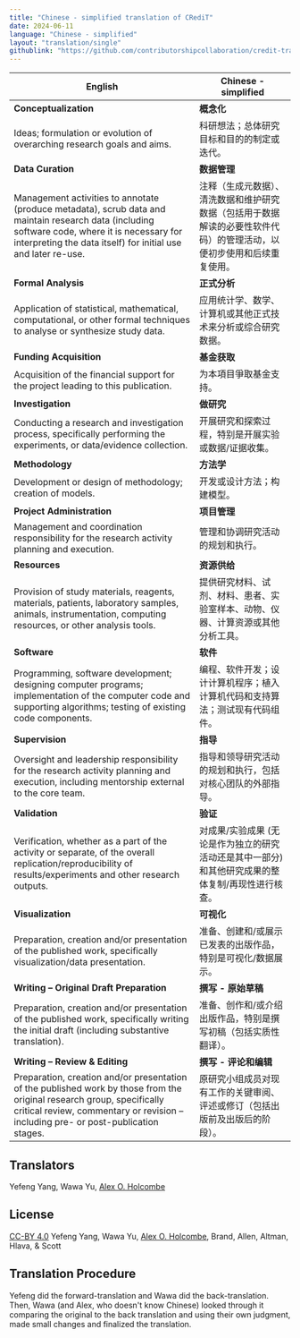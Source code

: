 ```yaml
---
title: "Chinese - simplified translation of CRediT"
date: 2024-06-11
language: "Chinese - simplified"
layout: "translation/single"
githublink: "https://github.com/contributorshipcollaboration/credit-translation/blob/main/translations/credit_translation_cn.json"
---
```


| English | Chinese - simplified |
| --- | --- |
| **Conceptualization** | **概念化** |
| Ideas; formulation or evolution of overarching research goals and aims. | 科研想法；总体研究目标和目的的制定或迭代。 |
| **Data Curation** | **数据管理** |
| Management activities to annotate (produce metadata), scrub data and maintain research data (including software code, where it is necessary for interpreting the data itself) for initial use and later re-use. | 注释（生成元数据）、清洗数据和维护研究数据（包括用于数据解读的必要性软件代码）的管理活动，以便初步使用和后续重复使用。 |
| **Formal Analysis** | **正式分析** |
| Application of statistical, mathematical, computational, or other formal techniques to analyse or synthesize study data. | 应用统计学、数学、计算机或其他正式技术来分析或综合研究数据。 |
| **Funding Acquisition** | **基金获取** |
| Acquisition of the financial support for the project leading to this publication. | 为本項目爭取基金支持。 |
| **Investigation** | **做研究** |
| Conducting a research and investigation process, specifically performing the experiments, or data/evidence collection. | 开展研究和探索过程，特别是开展实验或数据/证据收集。 |
| **Methodology** | **方法学** |
| Development or design of methodology; creation of models. | 开发或设计方法；构建模型。 |
| **Project Administration** | **项目管理** |
| Management and coordination responsibility for the research activity planning and execution. | 管理和协调研究活动的规划和执行。 |
| **Resources** | **资源供给** |
| Provision of study materials, reagents, materials, patients, laboratory samples, animals, instrumentation, computing resources, or other analysis tools. | 提供研究材料、试剂、材料、患者、实验室样本、动物、仪器、计算资源或其他分析工具。 |
| **Software** | **软件** |
| Programming, software development; designing computer programs; implementation of the computer code and supporting algorithms; testing of existing code components. | 编程、软件开发；设计计算机程序；植入计算机代码和支持算法；测试现有代码组件。 |
| **Supervision** | **指导** |
| Oversight and leadership responsibility for the research activity planning and execution, including mentorship external to the core team. | 指导和领导研究活动的规划和执行，包括对核心团队的外部指导。 |
| **Validation** | **验证** |
| Verification, whether as a part of the activity or separate, of the overall replication/reproducibility of results/experiments and other research outputs. | 对成果/实验成果 (无论是作为独立的研究活动还是其中一部分) 和其他研究成果的整体复制/再现性进行核查。 |
| **Visualization** | **可视化** |
| Preparation, creation and/or presentation of the published work, specifically visualization/data presentation. | 准备、创建和/或展示已发表的出版作品，特别是可视化/数据展示。 |
| **Writing – Original Draft Preparation** | **撰写 - 原始草稿** |
| Preparation, creation and/or presentation of the published work, specifically writing the initial draft (including substantive translation). | 准备、创作和/或介绍出版作品，特别是撰写初稿（包括实质性翻译）。 |
| **Writing – Review & Editing** | **撰写 - 评论和编辑** |
| Preparation, creation and/or presentation of the published work by those from the original research group, specifically critical review, commentary or revision – including pre- or post-publication stages. | 原研究小组成员对现有工作的关键审阅、评述或修订（包括出版前及出版后的阶段）。 |

## Translators

Yefeng  Yang, Wawa  Yu, [Alex O. Holcombe](https://orcid.org/0000-0003-2869-0085)


## License

[CC-BY 4.0](https://creativecommons.org/licenses/by/4.0/) Yefeng  Yang, Wawa  Yu, [Alex O. Holcombe](https://orcid.org/0000-0003-2869-0085), Brand, Allen, Altman, Hlava, & Scott
## Translation Procedure

Yefeng did the forward-translation and Wawa did the back-translation. Then, Wawa (and Alex, who doesn't know Chinese) looked through it comparing the original to the back translation and using their own judgment, made small changes and finalized the translation.

